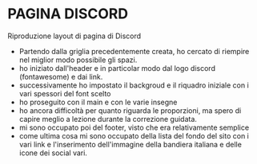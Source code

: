 PAGINA DISCORD
===
Riproduzione layout di pagina di Discord


- Partendo dalla griglia precedentemente creata, ho cercato di riempire nel miglior modo possibile gli spazi.
- ho iniziato dall'header e in particolar modo dal logo discord (fontawesome) e dai link.
- successivamente ho impostato il backgroud e il riquadro iniziale con i vari spessori del font scelto
- ho proseguito con il main e con le varie insegne
- ho ancora difficoltà per quanto riguarda le proporzioni, ma spero di capire meglio a lezione durante la correzione guidata.
- mi sono occupato poi del footer, visto che era relativamente semplice
- come ultima cosa mi sono occupato della lista del fondo del sito con i vari link e l'inserimento dell'immagine della bandiera italiana e delle icone dei social vari.